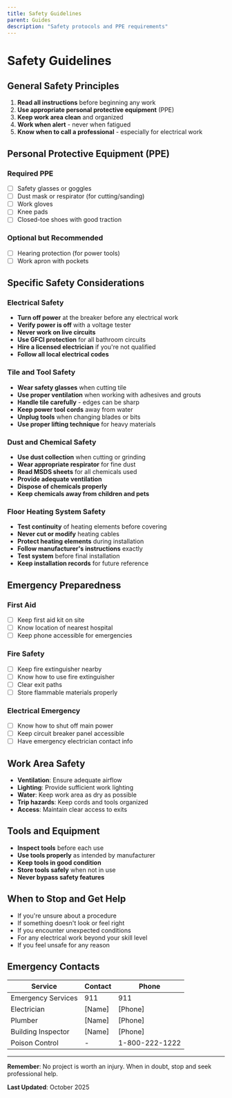 ```yaml
---
title: Safety Guidelines
parent: Guides
description: "Safety protocols and PPE requirements"
---
```


# Safety Guidelines

## General Safety Principles

1. **Read all instructions** before beginning any work
2. **Use appropriate personal protective equipment** (PPE)
3. **Keep work area clean** and organized
4. **Work when alert** - never when fatigued
5. **Know when to call a professional** - especially for electrical work

## Personal Protective Equipment (PPE)

### Required PPE
- [ ] Safety glasses or goggles
- [ ] Dust mask or respirator (for cutting/sanding)
- [ ] Work gloves
- [ ] Knee pads
- [ ] Closed-toe shoes with good traction

### Optional but Recommended
- [ ] Hearing protection (for power tools)
- [ ] Work apron with pockets

## Specific Safety Considerations

### Electrical Safety
- **Turn off power** at the breaker before any electrical work
- **Verify power is off** with a voltage tester
- **Never work on live circuits**
- **Use GFCI protection** for all bathroom circuits
- **Hire a licensed electrician** if you're not qualified
- **Follow all local electrical codes**

### Tile and Tool Safety
- **Wear safety glasses** when cutting tile
- **Use proper ventilation** when working with adhesives and grouts
- **Handle tile carefully** - edges can be sharp
- **Keep power tool cords** away from water
- **Unplug tools** when changing blades or bits
- **Use proper lifting technique** for heavy materials

### Dust and Chemical Safety
- **Use dust collection** when cutting or grinding
- **Wear appropriate respirator** for fine dust
- **Read MSDS sheets** for all chemicals used
- **Provide adequate ventilation**
- **Dispose of chemicals properly**
- **Keep chemicals away from children and pets**

### Floor Heating System Safety
- **Test continuity** of heating elements before covering
- **Never cut or modify** heating cables
- **Protect heating elements** during installation
- **Follow manufacturer's instructions** exactly
- **Test system** before final installation
- **Keep installation records** for future reference

## Emergency Preparedness

### First Aid
- [ ] Keep first aid kit on site
- [ ] Know location of nearest hospital
- [ ] Keep phone accessible for emergencies

### Fire Safety
- [ ] Keep fire extinguisher nearby
- [ ] Know how to use fire extinguisher
- [ ] Clear exit paths
- [ ] Store flammable materials properly

### Electrical Emergency
- [ ] Know how to shut off main power
- [ ] Keep circuit breaker panel accessible
- [ ] Have emergency electrician contact info

## Work Area Safety

- **Ventilation**: Ensure adequate airflow
- **Lighting**: Provide sufficient work lighting
- **Water**: Keep work area as dry as possible
- **Trip hazards**: Keep cords and tools organized
- **Access**: Maintain clear access to exits

## Tools and Equipment

- **Inspect tools** before each use
- **Use tools properly** as intended by manufacturer
- **Keep tools in good condition**
- **Store tools safely** when not in use
- **Never bypass safety features**

## When to Stop and Get Help

- If you're unsure about a procedure
- If something doesn't look or feel right
- If you encounter unexpected conditions
- For any electrical work beyond your skill level
- If you feel unsafe for any reason

## Emergency Contacts

| Service | Contact | Phone |
|---------|---------|-------|
| Emergency Services | 911 | 911 |
| Electrician | [Name] | [Phone] |
| Plumber | [Name] | [Phone] |
| Building Inspector | [Name] | [Phone] |
| Poison Control | - | 1-800-222-1222 |

---

**Remember**: No project is worth an injury. When in doubt, stop and seek professional help.

**Last Updated**: October 2025
